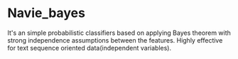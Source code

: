 # Navie_bayes
It's an simple probabilistic classifiers based on applying Bayes theorem with strong independence assumptions between the features. Highly effective for text sequence oriented data(independent variables).
